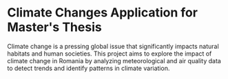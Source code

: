 <h1> Climate Changes Application for Master's Thesis </h1>
Climate change is a pressing global issue that significantly impacts natural habitats and human societies. This project aims to explore the impact of climate change in Romania by analyzing meteorological and air quality data to detect trends and identify patterns in climate variation.


